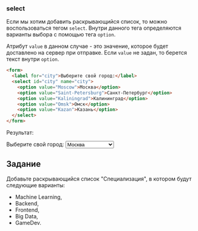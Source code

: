 ### select

Если мы хотим добавить раскрывающийся список, то можно воспользоваться тегом `select`.
Внутри данного тега определяются варианты выбора с помощью тега `option`. 

Атрибут `value` в данном случае - это значение, которое будет доставлено на сервер при отправке.
Если `value` не задан, то берется текст внутри `option`.

```html
<form>
  <label for="city">Выберите свой город:</label>
  <select id="city" name="city">
    <option value="Moscow">Москва</option>
    <option value="Saint-Petersburg">Санкт-Петербург</option>
    <option value="Kaliningrad">Калининград</option>
    <option value="Omsk">Омск</option>
    <option value="Kazan">Казань</option>
  </select>
</form>
```

Результат:

<div class="html">
    <form>
      <label for="city">Выберите свой город:</label>
      <select id="city" name="city">
        <option value="Moscow">Москва</option>
        <option value="Saint-Petersburg">Санкт-Петербург</option>
        <option value="Kaliningrad">Калининград</option>
        <option value="Omsk">Омск</option>
        <option value="Kazan">Казань</option>
      </select>
    </form>
</div>

## Задание

Добавьте раскрывающийся список "Специализация", в котором будут следующие варианты:
- Machine Learning,
- Backend,
- Frontend,
- Big Data,
- GameDev.